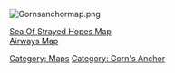 ![](Gornsanchormap.png "Gornsanchormap.png")

[Sea Of Strayed Hopes Map](Sea_Of_Strayed_Hopes_Map "wikilink")  
[Airways Map](Airways_Map "wikilink")  

[Category: Maps](Category:_Maps "wikilink") [Category: Gorn's
Anchor](Category:_Gorn's_Anchor "wikilink")
